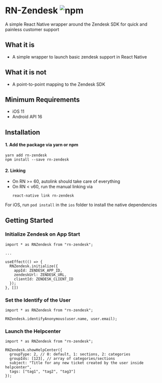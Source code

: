 # RN-Zendesk ![npm](https://img.shields.io/npm/dt/rn-zendesk)

A simple React Native wrapper around the Zendesk SDK for quick and painless customer support

## What it is

- A simple wrapper to launch basic zendesk support in React Native

## What it is not

- A point-to-point mapping to the Zendesk SDK

## Minimum Requirements

- iOS 11
- Android API 16

## Installation

#### 1. Add the package via yarn or npm

```
yarn add rn-zendesk
npm install --save rn-zendesk
```

#### 2. Linking

- On RN >= 60, autolink should take care of everything
- On RN < v60, run the manual linking via
  ```
  react-native link rn-zendesk
  ```

For iOS, run `pod install` in the `ios` folder to install the native dependencies

## Getting Started

### Initialize Zendesk on App Start

```
import * as RNZendesk from "rn-zendesk";

...

useEffect(() => {
  RNZendesk.initialize({
    appId: ZENDESK_APP_ID,
    zendeskUrl: ZENDESK_URL,
    clientId: ZENDESK_CLIENT_ID
  });
}, [])
```

### Set the Identify of the User

```
import * as RNZendesk from "rn-zendesk";

RNZendesk.identifyAnonymous(user.name, user.email);
```

### Launch the Helpcenter

```
import * as RNZendesk from "rn-zendesk";

RNZendesk.showHelpCenter({
  groupType: 2, // 0: default, 1: sections, 2: categories
  groupIds: [123], // array of categories/sections
  subject: "Title for any new ticket created by the user inside helpcenter",
  tags: ["tag1", "tag2", "tag3"]
});
```
